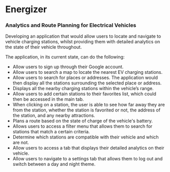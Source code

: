 # Energizer
### Analytics and Route Planning for Electrical Vehicles

Developing an application that would allow users to locate and navigate to vehicle charging stations, whilst providing them with detailed analytics on the state of their vehicle throughout.

The application, in its current state, can do the following:
* Allow users to sign up through their Google account.
* Allow users to search a map to locate the nearest EV charging stations.
* Allow users to search for places or addresses. The application would then display all the stations surrounding the selected place or address.
* Displays all the nearby charging stations within the vehicle’s range.
* Allow users to add certain stations to their favorites list, which could then be accessed in the main tab.
* When clicking on a station, the user is able to see how far away they are from the station, whether the station is favorited or not, the address of the station, and any nearby attractions. 
* Plans a route based on the state of charge of the vehicle's battery.
* Allows users to access a filter menu that allows them to search for stations that match a certain criteria.
* Determine which stations are compatible with their vehicle and which are not.
* Allow users to access a tab that displays their detailed analytics on their vehicle. 
* Allow users to navigate to a settings tab that allows them to log out and switch between a day and night theme.
